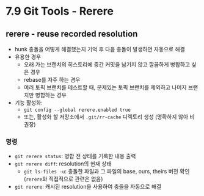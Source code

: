 # 7.9 Git Tools - Rerere

## rerere - reuse recorded resolution

- hunk 충돌을 어떻게 해결했는지 기억 후 다음 충돌이 발생하면 자동으로 해결
- 유용한 경우
  - 오래 가는 브랜치의 히스토리에 중간 커밋을 남기지 않고 깔끔하게 병합하고 싶은 경우
  - rebase를 자주 하는 경우
  - 여러 토픽 브랜치를 테스트할 때, 문제있는 토픽 브랜치를 제외하고 나머지 브랜치만 병합하는 경우
- 기능 활성화:
  - `git config --global rerere.enabled true`
  - 또는, 활성화 할 저장소에서 `.git/rr-cache` 디렉토리 생성 (명확하지 않아 비권장)

### 명령

- `git rerere status`: 병합 전 상태를 기록한 내용 출력
- `git rerere diff`: resolution의 현재 상태
  - `git ls-files -u`: 충돌한 파일과 그 파일의 base, ours, theirs 버전 확인 (`rerere`와 직접적으로 관련은 없음)
- `git rerere`: 캐시된 resolution을 사용하여 충돌을 자동으로 해결
